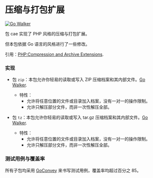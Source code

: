 压缩与打包扩展
=============

[![Go Walker](http://gowalker.org/api/v1/badge)](http://gowalker.org/github.com/Unknwon/cae)

包 cae 实现了 PHP 风格的压缩与打包扩展。

但本包依据 Go 语言的风格进行了一些修改。

引用：[PHP:Compression and Archive Extensions](http://www.php.net/manual/en/refs.compression.php).

### 实现

- 包 `zip`：本包允许你轻易的读取或写入 ZIP 压缩档案和其内部文件。[Go Walker](http://gowalker.org/github.com/Unknwon/cae/zip).
	- 特性：
		- 允许将任意位置的文件或目录加入档案，没有一对一的操作限制。
		- 允许只解压部分文件，而非一次性解压全部。 

- 包 `tz`：本包允许你轻易的读取或写入 tar.gz 压缩档案和其内部文件。[Go Walker](http://gowalker.org/github.com/Unknwon/cae/tz).
	- 特性：
		- 允许将任意位置的文件或目录加入档案，没有一对一的操作限制。
		- 允许只解压部分文件，而非一次性解压全部。 

### 测试用例与覆盖率

所有子包均采用 [GoConvey](http://smartystreets.github.io/goconvey/) 来书写测试用例，覆盖率均超过百分之 85。